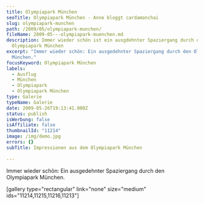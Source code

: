 ```yaml
---
title: Olympiapark München
seoTitle: Olympiapark München - Anne bloggt cardamonchai
slug: olympiapark-munchen
path: /2009/05/olympiapark-munchen/
fileName: 2009-05---olympiapark-muenchen.md
description: Immer wieder schön ist ein ausgdehnter Spaziergang durch den
  Olympiapark München
excerpt: "Immer wieder schön: Ein ausgedehnter Spaziergang durch den Olympiapark
  München."
focusKeyword: Olympiapark München
labels:
  - Ausflug
  - München
  - Olympiapark
  - Olympiapark München
type: Galerie
typeName: Galerie
date: 2009-05-26T19:13:41.000Z
status: publish
isWerbung: false
isAffiliate: false
thumbnailId: "11214"
image: /img/demo.jpg
errors: {}
subTitle: Impressionen aus dem Olympiapark München
  
---
```


Immer wieder schön: Ein ausgedehnter Spaziergang durch den Olympiapark München.

[gallery type="rectangular" link="none" size="medium"
ids="11214,11215,11216,11213"]

  